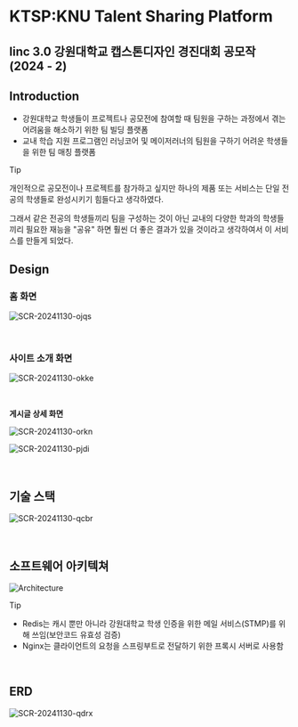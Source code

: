 # KTSP:KNU Talent Sharing Platform
## linc 3.0 강원대학교 캡스톤디자인 경진대회 공모작(2024 - 2)

## Introduction

- 강원대학교 학생들이 프로젝트나 공모전에 참여할 때 팀원을 구하는 과정에서 겪는 어려움을 해소하기 위한 팀 빌딩 플랫폼
- 교내 학습 지원 프로그램인 러닝코어 및 메이저러너의 팀원을 구하기 어려운 학생들을 위한 팀 매칭 플랫폼

> [!TIP]
>
> 개인적으로 공모전이나 프로젝트를 참가하고 싶지만 하나의 제품 또는 서비스는 단일 전공의 학생들로 완성시키기 힘들다고 생각하였다.
>
> 그래서 같은 전공의 학생들끼리 팀을 구성하는 것이 아닌 교내의 다양한 학과의 학생들끼리 필요한 재능을 "공유" 하면 훨씬 더 좋은 결과가 있을 것이라고 생각하여서 이 서비스를 만들게 되었다.



## Design

### **홈 화면**

![SCR-20241130-ojqs](images/README/SCR-20241130-ojqs.png)

<br>

### **사이트 소개 화면**

![SCR-20241130-okke](images/README/SCR-20241130-okke.png)

<br>

**게시글 상세 화면**

![SCR-20241130-orkn](images/README/SCR-20241130-orkn.png)

![SCR-20241130-pjdi](images/README/SCR-20241130-pjdi.png)

<br>

## 기술 스택

![SCR-20241130-qcbr](images/README/SCR-20241130-qcbr.png)

<br>

## 소프트웨어 아키텍쳐

![Architecture](images/README/Architecture.png)

> [!TIP]
>
> - Redis는 캐시 뿐만 아니라 강원대학교 학생 인증을 위한 메일 서비스(STMP)를 위해 쓰임(보안코드 유효성 검증)
> - Nginx는 클라이언트의 요청을 스프링부트로 전달하기 위한 프록시 서버로 사용함

<br>

## ERD

![SCR-20241130-qdrx](images/README/SCR-20241130-qdrx.png)
